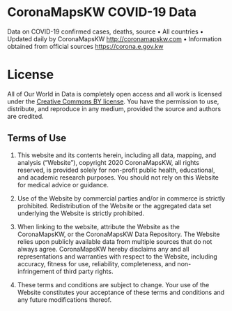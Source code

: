 # CoronaMapsKW COVID-19 Data
Data on COVID-19 confirmed cases, deaths, source • All countries • Updated daily by CoronaMapsKW http://coronamapskw.com • Information obtained from official sources https://corona.e.gov.kw

# License
All of Our World in Data is completely open access and all work is licensed under the [Creative Commons BY license](https://creativecommons.org/licenses/by/4.0/). You have the permission to use, distribute, and reproduce in any medium, provided the source and authors are credited.

## Terms of Use

1. This website and its contents herein, including all data, mapping, and analysis (“Website”), copyright 2020 CoronaMapsKW, all rights reserved, is provided solely for non-profit public health, educational, and academic research purposes. You should not rely on this Website for medical advice or guidance.

2. Use of the Website by commercial parties and/or in commerce is strictly prohibited. Redistribution of the Website or the aggregated data set underlying the Website is strictly prohibited.

3. When linking to the website, attribute the Website as the CoronaMapsKW, or the CoronaMapsKW Data Repository.
The Website relies upon publicly available data from multiple sources that do not always agree. CoronaMapsKW hereby disclaims any and all representations and warranties with respect to the Website, including accuracy, fitness for use, reliability, completeness, and non-infringement of third party rights.

4. These terms and conditions are subject to change. Your use of the Website constitutes your acceptance of these terms and conditions and any future modifications thereof.
